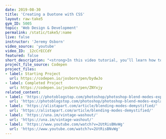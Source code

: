```yaml
---
date: 2019-08-30
title: 'Creating a Duotone with CSS'
layout: raw-take5
gym_ID: 5005
topic: 'Web Design & Development'
permalink: /static/take5/:name
live: false
instructor: 'Jeremy Osborn'
video_source: 'youtube'
video_ID: _12cCrECCdY
featured: false
short_description: "<strong>In this video tutorial, you’ll learn how to lorem your ipsum with CSS.</strong> Lorem ipsum dolor sit amet, consetetur sadipscing elitr, sed diam nonumy eirmod tempor invidunt ut labore et dolore magna aliquyam erat, sed diam voluptua."
project_file_source: Codepen
project_files:
- label: Starting Project
  url: https://codepen.io/josborn/pen/bydwJo
- label: Completed Project
  url: https://codepen.io/josborn/pen/ZNYxjy
related_content:
- label: 'https://photoblogstop.com/photoshop/photoshop-blend-modes-explained'
  url: 'https://photoblogstop.com/photoshop/photoshop-blend-modes-explained'
- label: 'https://alistapart.com/article/blending-modes-demystified/'
  url: 'https://alistapart.com/article/blending-modes-demystified/'
- label: 'https://una.im/vintage-washout/'
  url: 'https://una.im/vintage-washout/'
- label: 'https://www.youtube.com/watch?v=2UtRisBNvWg'
  url: 'https://www.youtube.com/watch?v=2UtRisBNvWg'
---
```


